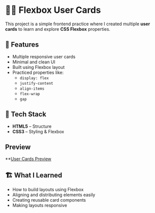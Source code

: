 # 🧑‍💻 Flexbox User Cards

This project is a simple frontend practice where I created multiple **user cards** to learn and explore **CSS Flexbox** properties.

## 🚀 Features
- Multiple responsive user cards
- Minimal and clean UI
- Built using Flexbox layout
- Practiced properties like:
  - `display: flex`
  - `justify-content`
  - `align-items`
  - `flex-wrap`
  - `gap`

## 🧰 Tech Stack
- **HTML5** – Structure
- **CSS3** – Styling & Flexbox

##  Preview
**[User Cards Preview](https://usercard01.netlify.app/)

## 🏗️ What I Learned
- How to build layouts using Flexbox
- Aligning and distributing elements easily
- Creating reusable card components
- Making layouts responsive


